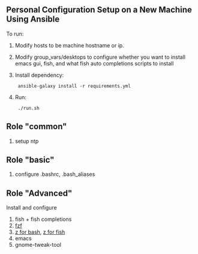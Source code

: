 Personal Configuration Setup on a New Machine Using Ansible
-------------------------------------------

To run:

1. Modify hosts to be machine hostname or ip.
3. Modify group_vars/desktops to configure whether you want to install emacs gui, fish, and what fish auto completions scripts to install
5. Install dependency:
   
        ansible-galaxy install -r requirements.yml        

4. Run:

        ./run.sh

Role "common"
-----------------------
1. setup ntp


Role "basic"
-----------------------
1. configure .bashrc, .bash_aliases

Role "Advanced"
-----------------------
Install and configure

1. fish + fish completions
2. [fzf](https://github.com/junegunn/fzf)
3. [z for bash](https://github.com/rupa/z), [z for fish](https://github.com/sjl/z-fish)
4. emacs
4. gnome-tweak-tool
